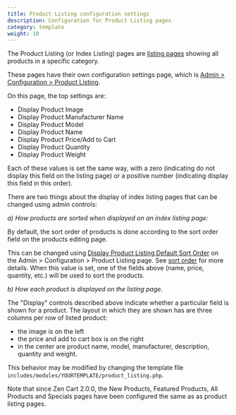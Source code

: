 ```yaml
---
title: Product Listing configuration settings
description: Configuration for Product Listing pages 
category: template 
weight: 10
---
```


The Product Listing (or Index Listing) pages 
are [listing pages](/user/storefront_pages/listing_pages/) showing
all products in a specific category. 

These pages have their own configuration settings page, which is 
[Admin > Configuration > Product Listing](/user/admin_pages/configuration/configuration_productlisting/).

On this page, the top settings are:

  - Display Product Image 
  - Display Product Manufacturer Name
  - Display Product Model
  - Display Product Name 
  - Display Product Price/Add to Cart
  - Display Product Quantity
  - Display Product Weight 

Each of these values is set the same way, with a zero (indicating do not display this field on the listing page) or a positive number (indicating display this field in this order). 

There are two things about the display of index listing pages that can be changed using admin controls: 

*a) How products are sorted when displayed on an index listing page:*

By default, the sort order of products is done according to the sort order field on the products editing page. 

This can be changed using [Display Product Listing Default Sort Order](/user/admin_pages/configuration/configuration_productlisting/#display_product_listing_default_sort_order) on the Admin > Configuration > Product Listing page.  See [sort order](/user/customizing/sort_order/) for more details. When this value is set, one of the fields above (name, price, quantity, etc.) will be used to sort the products. 

*b) How each product is displayed on the listing page.*

The "Display" controls described above indicate whether a particular field is shown for a product.  The layout in which they are shown has are three columns per row of listed product: 

- the image is on the left 
- the price and add to cart box is on the right
- in the center are product name, model, manufacturer, description, quantity and weight. 

This behavior may be modified by changing the template file `includes/modules/YOURTEMPLATE/product_listing.php`.

Note that since Zen Cart 2.0.0, the New Products, Featured Products, All Products and Specials pages have been configured the same as as product listing pages. 
